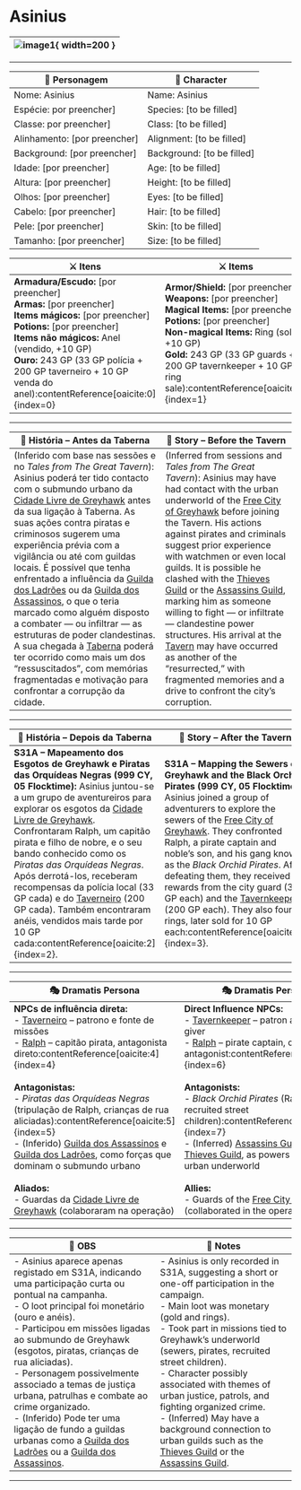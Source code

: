 # Asinius

| ![image1](assets/pc/pc_blank.png){ width=200 } |
| ---------------------------------------------- |

---

| **🧙 Personagem**            | **🧙 Character**           |
| ---------------------------- | -------------------------- |
| Nome: Asinius                | Name: Asinius              |
| Espécie: por preencher]      | Species:  [to be filled]   |
| Classe: por preencher]<br>   | Class:  [to be filled]     |
| Alinhamento: [por preencher] | Alignment: [to be filled]  |
| Background: [por preencher]  | Background: [to be filled] |
| Idade: [por preencher]       | Age: [to be filled]        |
| Altura: [por preencher]      | Height: [to be filled]     |
| Olhos: [por preencher]       | Eyes: [to be filled]       |
| Cabelo: [por preencher]      | Hair: [to be filled]       |
| Pele: [por preencher]        | Skin: [to be filled]       |
| Tamanho:  [por preencher]    | Size:  [to be filled]      |

| **⚔️ Itens**                                                                                                                                                        | **⚔️ Items**                                                                                                                                             |
| ------------------------------------------------------------------------------------------------------------------------------------------------------------------- | -------------------------------------------------------------------------------------------------------------------------------------------------------- |
| **Armadura/Escudo:** [por preencher] <br>**Armas:** [por preencher]<br>**Items mágicos:** [por preencher]<br>**Potions:** [por preencher]<br>**Items não mágicos:** Anel (vendido, +10 GP)<br>**Ouro:** 243 GP (33 GP polícia + 200 GP taverneiro + 10 GP venda do anel):contentReference[oaicite:0]{index=0} | **Armor/Shield:** [por preencher]  <br>**Weapons:** [por preencher]<br>**Magical Items:** [por preencher]<br>**Potions:** [por preencher]<br>**Non-magical Items:** Ring (sold, +10 GP)<br>**Gold:** 243 GP (33 GP guards + 200 GP tavernkeeper + 10 GP ring sale):contentReference[oaicite:1]{index=1} |

---

| **📖 História – Antes da Taberna** | **📖 Story – Before the Tavern** |
| ---------------------------------- | -------------------------------- |
| (Inferido com base nas sessões e no *Tales from The Great Tavern*): Asinius poderá ter tido contacto com o submundo urbano da [Cidade Livre de Greyhawk](../locations/cidade_de_greyhawk.md) antes da sua ligação à Taberna. As suas ações contra piratas e criminosos sugerem uma experiência prévia com a vigilância ou até com guildas locais. É possível que tenha enfrentado a influência da [Guilda dos Ladrões](guild_of_thieves.md) ou da [Guilda dos Assassinos](assassins_guild.md), o que o teria marcado como alguém disposto a combater — ou infiltrar — as estruturas de poder clandestinas. A sua chegada à [Taberna](../locations/taberna.md) poderá ter ocorrido como mais um dos “ressuscitados”, com memórias fragmentadas e motivação para confrontar a corrupção da cidade. | (Inferred from sessions and *Tales from The Great Tavern*): Asinius may have had contact with the urban underworld of the [Free City of Greyhawk](../locations/cidade_de_greyhawk.md) before joining the Tavern. His actions against pirates and criminals suggest prior experience with watchmen or even local guilds. It is possible he clashed with the [Thieves Guild](guild_of_thieves.md) or the [Assassins Guild](assassins_guild.md), marking him as someone willing to fight — or infiltrate — clandestine power structures. His arrival at the [Tavern](../locations/taberna.md) may have occurred as another of the “resurrected,” with fragmented memories and a drive to confront the city’s corruption. |

---

| **📖 História – Depois da Taberna** | **📖 Story – After the Tavern** |
| ----------------------------------- | -------------------------------- |
| **S31A – Mapeamento dos Esgotos de Greyhawk e Piratas das Orquídeas Negras (999 CY, 05 Flocktime):** Asinius juntou-se a um grupo de aventureiros para explorar os esgotos da [Cidade Livre de Greyhawk](../locations/cidade_de_greyhawk.md). Confrontaram Ralph, um capitão pirata e filho de nobre, e o seu bando conhecido como os *Piratas das Orquídeas Negras*. Após derrotá-los, receberam recompensas da polícia local (33 GP cada) e do [Taverneiro](docs/dm/-/npc/Free%20City%20of%20Grehawk/innkeeper.md) (200 GP cada). Também encontraram anéis, vendidos mais tarde por 10 GP cada:contentReference[oaicite:2]{index=2}. | **S31A – Mapping the Sewers of Greyhawk and the Black Orchid Pirates (999 CY, 05 Flocktime):** Asinius joined a group of adventurers to explore the sewers of the [Free City of Greyhawk](../locations/cidade_de_greyhawk.md). They confronted Ralph, a pirate captain and noble’s son, and his gang known as the *Black Orchid Pirates*. After defeating them, they received rewards from the city guard (33 GP each) and the [Tavernkeeper](docs/dm/-/npc/Free%20City%20of%20Grehawk/innkeeper.md) (200 GP each). They also found rings, later sold for 10 GP each:contentReference[oaicite:3]{index=3}. |

---

| **🎭 Dramatis Persona**                                                                                                                                                                                                 | **🎭 Dramatis Persona**                                                                                                                                                                               |
| ----------------------------------------------------------------------------------------------------------------------------------------------------------------------------------------------------------------------- | ----------------------------------------------------------------------------------------------------------------------------------------------------------------------------------------------------- |
| **NPCs de influência direta:**  <br>- [Taverneiro](docs/dm/-/npc/Free%20City%20of%20Grehawk/innkeeper.md) – patrono e fonte de missões<br>- [Ralph](ralph.md) – capitão pirata, antagonista direto:contentReference[oaicite:4]{index=4}<br><br>**Antagonistas:**  <br>- *Piratas das Orquídeas Negras* (tripulação de Ralph, crianças de rua aliciadas):contentReference[oaicite:5]{index=5}<br>- (Inferido) [Guilda dos Assassinos](assassins_guild.md) e [Guilda dos Ladrões](guild_of_thieves.md), como forças que dominam o submundo urbano<br><br>**Aliados:**  <br>- Guardas da [Cidade Livre de Greyhawk](../locations/cidade_de_greyhawk.md) (colaboraram na operação) | **Direct Influence NPCs:**  <br>- [Tavernkeeper](docs/dm/-/npc/Free%20City%20of%20Grehawk/innkeeper.md) – patron and quest-giver<br>- [Ralph](ralph.md) – pirate captain, direct antagonist:contentReference[oaicite:6]{index=6}<br><br>**Antagonists:**  <br>- *Black Orchid Pirates* (Ralph’s crew, recruited street children):contentReference[oaicite:7]{index=7}<br>- (Inferred) [Assassins Guild](assassins_guild.md) and [Thieves Guild](guild_of_thieves.md), as powers ruling the urban underworld<br><br>**Allies:**  <br>- Guards of the [Free City of Greyhawk](../locations/cidade_de_greyhawk.md) (collaborated in the operation) |

---

| **🔮 OBS** | **🔮 Notes** |
| ---------- | ------------ |
| - Asinius aparece apenas registado em S31A, indicando uma participação curta ou pontual na campanha.<br>- O loot principal foi monetário (ouro e anéis).<br>- Participou em missões ligadas ao submundo de Greyhawk (esgotos, piratas, crianças de rua aliciadas).<br>- Personagem possivelmente associado a temas de justiça urbana, patrulhas e combate ao crime organizado.<br>- (Inferido) Pode ter uma ligação de fundo a guildas urbanas como a [Guilda dos Ladrões](guild_of_thieves.md) ou a [Guilda dos Assassinos](assassins_guild.md). | - Asinius is only recorded in S31A, suggesting a short or one-off participation in the campaign.<br>- Main loot was monetary (gold and rings).<br>- Took part in missions tied to Greyhawk’s underworld (sewers, pirates, recruited street children).<br>- Character possibly associated with themes of urban justice, patrols, and fighting organized crime.<br>- (Inferred) May have a background connection to urban guilds such as the [Thieves Guild](guild_of_thieves.md) or the [Assassins Guild](assassins_guild.md). |

---
